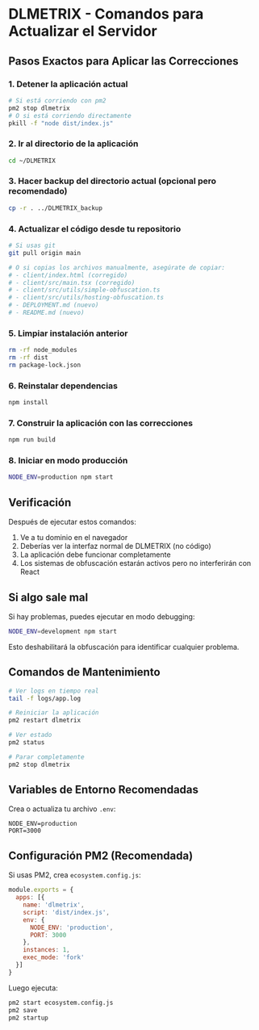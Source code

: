 # DLMETRIX - Comandos para Actualizar el Servidor

## Pasos Exactos para Aplicar las Correcciones

### 1. Detener la aplicación actual
```bash
# Si está corriendo con pm2
pm2 stop dlmetrix
# O si está corriendo directamente
pkill -f "node dist/index.js"
```

### 2. Ir al directorio de la aplicación
```bash
cd ~/DLMETRIX
```

### 3. Hacer backup del directorio actual (opcional pero recomendado)
```bash
cp -r . ../DLMETRIX_backup
```

### 4. Actualizar el código desde tu repositorio
```bash
# Si usas git
git pull origin main

# O si copias los archivos manualmente, asegúrate de copiar:
# - client/index.html (corregido)
# - client/src/main.tsx (corregido)
# - client/src/utils/simple-obfuscation.ts
# - client/src/utils/hosting-obfuscation.ts
# - DEPLOYMENT.md (nuevo)
# - README.md (nuevo)
```

### 5. Limpiar instalación anterior
```bash
rm -rf node_modules
rm -rf dist
rm package-lock.json
```

### 6. Reinstalar dependencias
```bash
npm install
```

### 7. Construir la aplicación con las correcciones
```bash
npm run build
```

### 8. Iniciar en modo producción
```bash
NODE_ENV=production npm start
```

## Verificación

Después de ejecutar estos comandos:

1. Ve a tu dominio en el navegador
2. Deberías ver la interfaz normal de DLMETRIX (no código)
3. La aplicación debe funcionar completamente
4. Los sistemas de obfuscación estarán activos pero no interferirán con React

## Si algo sale mal

Si hay problemas, puedes ejecutar en modo debugging:
```bash
NODE_ENV=development npm start
```

Esto deshabilitará la obfuscación para identificar cualquier problema.

## Comandos de Mantenimiento

```bash
# Ver logs en tiempo real
tail -f logs/app.log

# Reiniciar la aplicación
pm2 restart dlmetrix

# Ver estado
pm2 status

# Parar completamente
pm2 stop dlmetrix
```

## Variables de Entorno Recomendadas

Crea o actualiza tu archivo `.env`:
```
NODE_ENV=production
PORT=3000
```

## Configuración PM2 (Recomendada)

Si usas PM2, crea `ecosystem.config.js`:
```javascript
module.exports = {
  apps: [{
    name: 'dlmetrix',
    script: 'dist/index.js',
    env: {
      NODE_ENV: 'production',
      PORT: 3000
    },
    instances: 1,
    exec_mode: 'fork'
  }]
}
```

Luego ejecuta:
```bash
pm2 start ecosystem.config.js
pm2 save
pm2 startup
```